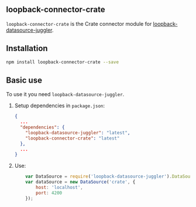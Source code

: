 ## loopback-connector-crate

`loopback-connector-crate` is the Crate connector module for [loopback-datasource-juggler](https://github.com/strongloop/loopback-datasource-juggler/).

## Installation

````sh
npm install loopback-connector-crate --save
````

## Basic use

To use it you need `loopback-datasource-juggler`.

1. Setup dependencies in `package.json`:

    ```json
    {
      ...
      "dependencies": {
        "loopback-datasource-juggler": "latest",
        "loopback-connector-crate": "latest"
      },
      ...
    }
    ```

2. Use:

    ```javascript
        var DataSource = require('loopback-datasource-juggler').DataSource;
        var dataSource = new DataSource('crate', {
            host: 'localhost',
            port: 4200
        });
    ```

